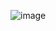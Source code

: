 ![image](https://github.com/xiqianzhsngxin/xiqianzhsngxin/assets/150885819/c10cf9d3-bb65-4752-be0b-b1c750d6a078)
